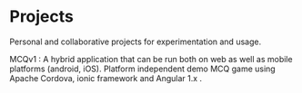 # Projects
Personal and collaborative projects for experimentation and usage.

MCQv1 : A hybrid application that can be run both on web as well as mobile platforms (android, iOS). Platform independent demo MCQ game using Apache Cordova, ionic framework and Angular 1.x .  
